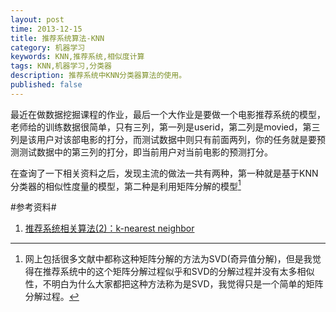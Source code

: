 ```yaml
---
layout: post
time: 2013-12-15
title: 推荐系统算法-KNN
category: 机器学习
keywords: KNN,推荐系统,相似度计算
tags: KNN,机器学习,分类器
description: 推荐系统中KNN分类器算法的使用。
published: false
---
```


最近在做数据挖掘课程的作业，最后一个大作业是要做一个电影推荐系统的模型，老师给的训练数据很简单，只有三列，第一列是userid，第二列是movied，第三列是该用户对该部电影的打分，而测试数据中则只有前面两列，你的任务就是要预测测试数据中的第三列的打分，即当前用户对当前电影的预测打分。

在查询了一下相关资料之后，发现主流的做法一共有两种，第一种就是基于KNN分类器的相似性度量的模型，第二种是利用矩阵分解的模型[^1]


#参考资料#

1. [推荐系统相关算法(2)：k-nearest neighbor](http://www.cnblogs.com/FengYan/archive/2012/07/13/2498277.html#2828661)


[^1]: 网上包括很多文献中都称这种矩阵分解的方法为SVD(奇异值分解)，但是我觉得在推荐系统中的这个矩阵分解过程似乎和SVD的分解过程并没有太多相似性，不明白为什么大家都把这种方法称为是SVD，我觉得只是一个简单的矩阵分解过程。
